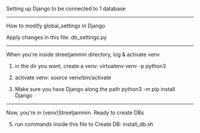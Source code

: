 Setting up Django to be connected to 1 database 

------------------------------------------------------------------------------------
How to modify global_settings in Django 

Apply changes in this file: db_settings.py

------------------------------------------------------------------------------------
When you're inside streetjammin directory, log & activate venv

1. in the dir you want, create a venv:
virtualenv venv -p python3

2. activate venv:
source venv/bin/activate

3. Make sure you have Django along the path
python3 -m pip install Django

--------------------------------------------------------------------------------------------
Now, you're in (venv)Streetjammin. Ready to create DBs

5. run commands inside this file to Create DB: install_db.sh
